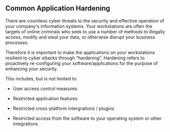 ## Common Application Hardening

There are countless cyber threats to the security and effective operation of your company's information systems. Your workstations are often the targets of online criminals who seek to use a number of methods to illegally access, modify and steal your data, or otherwise disrupt your business processes.

Therefore it is important to make the applications on your workstations resilient to cyber attacks through “hardening”. Hardening refers to proactively re-configuring your software/applications for the purpose of enhancing your security.

This includes, but is not limited to:

- User access control measures
    
- Restricted application features
    
- Restricted cross-platform intergrations / plugins
    
- Restricted access from the software to your operating system or other integrations